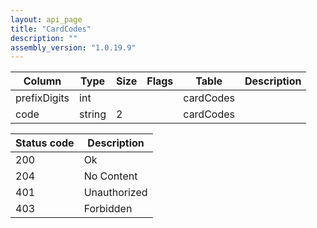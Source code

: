 ```yaml
---
layout: api_page
title: "CardCodes"
description: ""
assembly_version: "1.0.19.9"
---
```




| Column | Type | Size | Flags | Table | Description |
| ------ | ---- | ---- | ----- | ----- | ----------- |
| prefixDigits | int |  |  | cardCodes | 
| code | string | 2 |  | cardCodes | 

| Status code | Description |
| ----------- | ----------- |
| 200 | Ok |
| 204 | No Content |
| 401 | Unauthorized |
| 403 | Forbidden |


